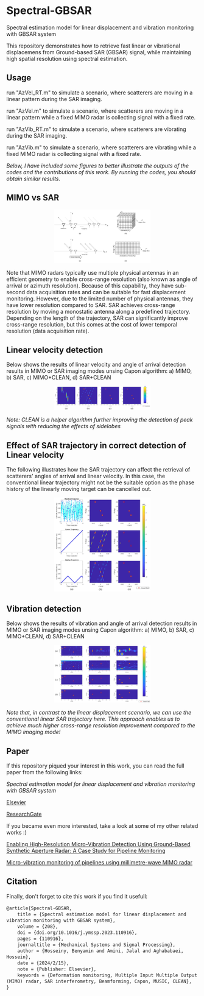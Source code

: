 # Spectral-GBSAR
Spectral estimation model for linear displacement and vibration monitoring with GBSAR system 

This repository demonstrates how to retrieve fast linear or vibrational displacemens from Ground-based SAR (GBSAR) signal, while maintaining high spatial resolution using spectral estimation.
## Usage
run "AzVel_RT.m" to simulate a scenario, where scatterers are moving in a linear pattern during the SAR imaging.

run "AzVel.m" to simulate a scenario, where scatterers are moving in a linear pattern while a fixed MIMO radar is collecting signal with a fixed rate.

run "AzVib_RT.m" to simulate a scenario, where scatterers are vibrating during the SAR imaging.

run "AzVib.m" to simulate a scenario, where scatterers are vibrating while a fixed MIMO radar is collecting signal with a fixed rate.

*Below, I have included some figures to better illustrate the outputs of the codes and the contributions of this work. By running the codes, you should obtain similar results.*

## MIMO vs SAR
<p align="center">
 <img src="results/imaging modes.jpg" width=50%>
</p>

Note that MIMO radars typically use multiple physical antennas in an efficient geometry to enable cross-range resolution (also known as angle of arrival or azimuth resolution). Because of this capability, they have sub-second data acquisition rates and can be suitable for fast displacement monitoring. However, due to the limited number of physical antennas, they have lower resolution compared to SAR. SAR achieves cross-range resolution by moving a monostatic antenna along a predefined trajectory. Depending on the length of the trajectory, SAR can significantly improve cross-range resolution, but this comes at the cost of lower temporal resolution (data acquisition rate).

## Linear velocity detection

Below shows the results of linear velocity and angle of arrival detection results in MIMO or SAR imaging modes unsing Capon algorithm: a) MIMO, b) SAR, c) MIMO+CLEAN, d) SAR+CLEAN
<p align="center">
 <img src="results/Linear Velocity.JPG" width=50%>
</p>

*Note: CLEAN is a helper algorithm further improving the detection of peak signals with reducing the effects of sidelobes*

## Effect of SAR trajectory in correct detection of Linear velocity

The following illustrates how the SAR trajectory can affect the retrieval of scatterers' angles of arrival and linear velocity. In this case, the conventional linear trajectory might not be the suitable option as the phase history of the linearly moving target can be cancelled out.

<p align="center">
 <img src="results/Linear Velocity_SAR Trajectories.JPG" width=50%>
</p>

## Vibration detection

Below shows the results of vibration and angle of arrival detection results in MIMO or SAR imaging modes unsing Capon algorithm: a) MIMO, b) SAR, c) MIMO+CLEAN, d) SAR+CLEAN

<p align="center">
 <img src="results/Vibration.JPG" width=50%>
</p>

*Note that, in contrast to the linear displacement scenario, we can use the conventional linear SAR trajectory here. This approach enables us to achieve much higher cross-range resolution improvement compared to the MIMO imaging mode!*

## Paper

If this repository piqued your interest in this work, you can read the full paper from the following links:

*Spectral estimation model for linear displacement and vibration monitoring with GBSAR system*

[Elsevier](https://doi.org/10.1016/j.ymssp.2023.110916) 

[ResearchGate](https://www.researchgate.net/publication/377880118_Spectral_estimation_model_for_linear_displacement_and_vibration_monitoring_with_GBSAR_system)

If you became even more interested, take a look at some of my other related works :)

[Enabling High-Resolution Micro-Vibration Detection Using Ground-Based Synthetic Aperture Radar: A Case Study for Pipeline Monitoring](https://www.mdpi.com/2072-4292/15/16/3981)

[Micro-vibration monitoring of pipelines using millimetre-wave MIMO radar](https://www.tandfonline.com/doi/abs/10.1080/2150704X.2023.2291424)

## Citation
Finally, don't forget to cite this work if you find it usefull:
```
@article{Spectral-GBSAR,
	title = {Spectral estimation model for linear displacement and vibration monitoring with GBSAR system},
	volume = {208},
	doi = {doi.org/10.1016/j.ymssp.2023.110916},
	pages = {110916},
	journaltitle = {Mechanical Systems and Signal Processing},
	author = {Hosseiny, Benyamin and Amini, Jalal and Aghababaei, Hossein},
	date = {2024/2/15},
	note = {Publisher: Elsevier},
	keywords = {Deformation monitoring, Multiple Input Multiple Output (MIMO) radar, SAR interferometry, Beamforming, Capon, MUSIC, CLEAN},
}
```
